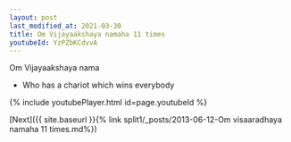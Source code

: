 ```yaml
---
layout: post
last_modified_at: 2021-03-30
title: Om Vijayaakshaya namaha 11 times
youtubeId: YzPZbKCdvvA
---
```

 
 
Om Vijayaakshaya nama 
 
 -  Who has a chariot which wins everybody 
 
  
 
  
 
 
 
 
 
 


{% include youtubePlayer.html id=page.youtubeId %}
 
[Next]({{ site.baseurl }}{% link  split1/_posts/2013-06-12-Om visaaradhaya namaha 11 times.md%})
 
